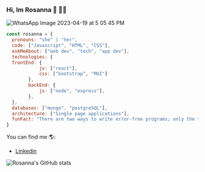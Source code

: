 ### Hi, Im Rosanna 👋 👩‍💻

![WhatsApp Image 2023-04-19 at 5 05 45 PM](https://user-images.githubusercontent.com/90112132/233188113-6e2594b7-35ac-4f12-a26b-8a40608dc5d9.jpeg)

```javascript
const rosanna = {
  pronouns: "she" | "her",
  code: ["Javascript", "HTML", "CSS"],
  askMeAbout: ["web dev", "tech", "app dev"],
  technologies: {
  frontEnd: {
            js: ["react"],
            css: ["bootstrap", "MUI"]
        },
        backEnd: {
            js: ["node", "express"],
        },
  },
  databases: ["mongo", "postgreSQL"],
  architecture: ["Single page applications"],
  funFact: "There are two ways to write error-free programs; only the third one works"
}
```
You can find me 🌎:
- [Linkedin](https://www.linkedin.com/in/rosanna-contasti/) 

![Rosanna's GitHub stats](https://github-readme-stats.vercel.app/api?username=rosannacontasti&show_icons=true&theme=dracula)
